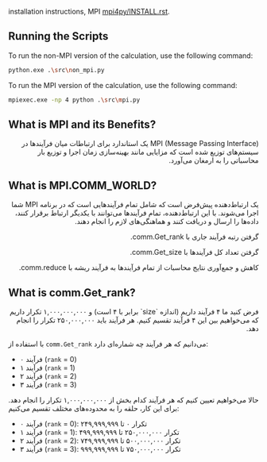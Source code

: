  installation instructions, MPI [mpi4py/INSTALL.rst](https://github.com/mpi4py/mpi4py/blob/master/INSTALL.rst).
## Running the Scripts

To run the non-MPI version of the calculation, use the following command:
```sh
python.exe .\src\non_mpi.py
```
To run the MPI version of the calculation, use the following command:
```sh
mpiexec.exe -np 4 python .\src\mpi.py
```
 ## What is MPI and its Benefits?
<p dir="rtl"> MPI (Message Passing Interface) یک استاندارد برای ارتباطات میان فرآیندها در سیستم‌های توزیع شده است که مزایایی مانند بهینه‌سازی زمان اجرا و توزیع بار محاسباتی را به ارمغان می‌آورد. </p>

## What is MPI.COMM_WORLD?

<p dir="rtl">
یک ارتباط‌دهنده پیش‌فرض است که شامل تمام فرآیندهایی است که در برنامه MPI شما اجرا می‌شوند. با این ارتباط‌دهنده، تمام فرآیندها می‌توانند با یکدیگر ارتباط برقرار کنند، داده‌ها را ارسال و دریافت کنند و هماهنگی‌های لازم را انجام دهند.
</p>

<p dir="rtl">گرفتن رتبه فرآیند جاری با comm.Get_rank.</p>
<p dir="rtl">گرفتن تعداد کل فرآیندها با comm.Get_size.</p>
<p dir="rtl">کاهش و جمع‌آوری نتایج محاسبات از تمام فرآیندها به فرآیند ریشه با comm.reduce.</p>

## What is comm.Get_rank?
<p dir="rtl">
فرض کنید ما ۴ فرآیند داریم (اندازه `size` برابر با ۴ است) و ۱,۰۰۰,۰۰۰,۰۰۰ تکرار داریم که می‌خواهیم بین این ۴ فرآیند تقسیم کنیم. هر فرآیند باید ۲۵۰,۰۰۰,۰۰۰ تکرار را انجام دهد.

با استفاده از `comm.Get_rank` می‌دانیم که هر فرآیند چه شماره‌ای دارد:

- فرآیند ۰ (`rank` = 0)
- فرآیند ۱ (`rank` = 1)
- فرآیند ۲ (`rank` = 2)
- فرآیند ۳ (`rank` = 3)

حالا می‌خواهیم تعیین کنیم که هر فرآیند کدام بخش از ۱,۰۰۰,۰۰۰,۰۰۰ تکرار را انجام دهد. برای این کار، حلقه را به محدوده‌های مختلف تقسیم می‌کنیم:

- فرآیند ۰ (`rank` = 0): تکرار ۰ تا ۲۴۹,۹۹۹,۹۹۹
- فرآیند ۱ (`rank` = 1): تکرار ۲۵۰,۰۰۰,۰۰۰ تا ۴۹۹,۹۹۹,۹۹۹
- فرآیند ۲ (`rank` = 2): تکرار ۵۰۰,۰۰۰,۰۰۰ تا ۷۴۹,۹۹۹,۹۹۹
- فرآیند ۳ (`rank` = 3): تکرار ۷۵۰,۰۰۰,۰۰۰ تا ۹۹۹,۹۹۹,۹۹۹

</p>
